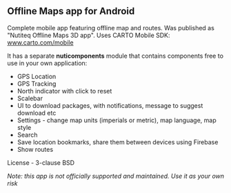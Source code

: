 ## Offline Maps app for Android

Complete mobile app featuring offline map and routes. Was published as "Nutiteq Offline Maps 3D app". Uses CARTO Mobile SDK: www.carto.com/mobile

It has a separate **nuticomponents** module that contains components free to use in your own application:

* GPS Location
* GPS Tracking
* North indicator with click to reset
* Scalebar
* UI to download packages, with notifications, message to suggest download etc
* Settings - change map units (imperials or metric), map language, map style
* Search
* Save location bookmarks, share them between devices using Firebase
* Show routes

License - 3-clause BSD

*Note: this app is not officially supported and maintained. Use it as your own risk*
